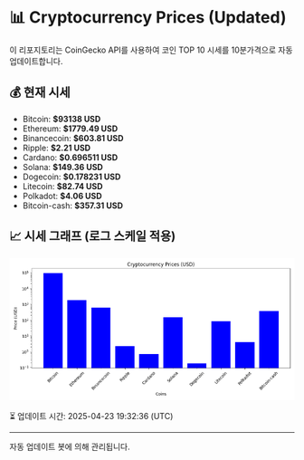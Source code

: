
# 📊 Cryptocurrency Prices (Updated)

이 리포지토리는 CoinGecko API를 사용하여 코인 TOP 10 시세를 10분가격으로 자동 업데이트합니다.

## 💰 현재 시세
- Bitcoin: **$93138 USD**
- Ethereum: **$1779.49 USD**
- Binancecoin: **$603.81 USD**
- Ripple: **$2.21 USD**
- Cardano: **$0.696511 USD**
- Solana: **$149.36 USD**
- Dogecoin: **$0.178231 USD**
- Litecoin: **$82.74 USD**
- Polkadot: **$4.06 USD**
- Bitcoin-cash: **$357.31 USD**

## 📈 시세 그래프 (로그 스케일 적용)
![Crypto Prices](crypto_prices.png)

⏳ 업데이트 시간: 2025-04-23 19:32:36 (UTC)

---
자동 업데이트 봇에 의해 관리됩니다.
